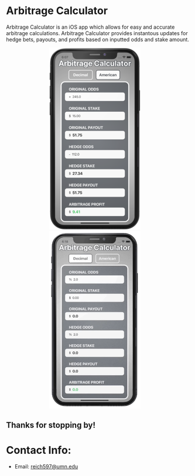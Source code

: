 <!-- # Hello!
*Thanks for stopping by*. This repo serves as a kind of ever-changing portfolio of projects I'm currently excited about; please feel free to look around. -->
# Arbitrage Calculator
Arbitrage Calculator is an iOS app which allows for easy and accurate arbitrage calculations. Arbitrage Calculator provides instantous updates for hedge bets, payouts, and profits based on inputted odds and stake amount.    

<p align="center">
<img src="American.png" width="250"  title="American Odds">&nbsp;&nbsp;&nbsp;&nbsp;&nbsp;<img src="Arbitrage.gif" width="250" title="Deicmal Odds">&nbsp;&nbsp;&nbsp;&nbsp;&nbsp;
</p>

## Thanks for stopping by!

# Contact Info:

- Email: reich597@umn.edu
